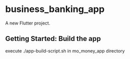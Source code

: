 # business_banking_app

A new Flutter project.

## Getting Started: Build the app

execute  ./app-build-script.sh in mo_money_app directory


